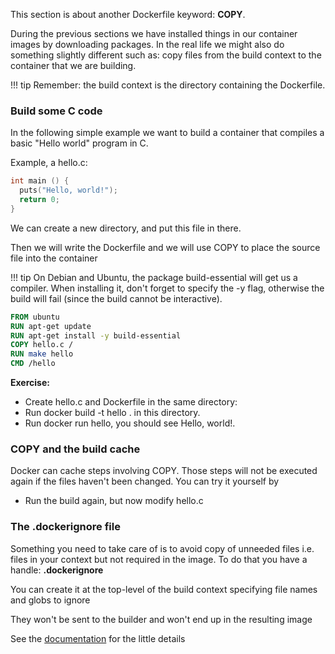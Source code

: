 This section is about another Dockerfile keyword: **COPY**.

During the previous sections we have installed things in our container images by downloading packages. In the real life we might also do something slightly different such as: copy files from the build context to the container that we are building.

!!! tip 
    Remember: the build context is the directory containing the Dockerfile.

### Build some C code

In the following simple example we want to build a container that compiles a basic "Hello world" program in C.

Example, a hello.c:

```c
int main () {
  puts("Hello, world!");
  return 0;
}
```
We can create a new directory, and put this file in there.

Then we will write the Dockerfile and we will use COPY to place the source file into the container

!!! tip
    On Debian and Ubuntu, the package build-essential will get us a compiler.
    When installing it, don't forget to specify the -y flag, otherwise the build will fail (since the build cannot be interactive).


```Dockerfile
FROM ubuntu
RUN apt-get update
RUN apt-get install -y build-essential
COPY hello.c /
RUN make hello
CMD /hello
```

**Exercise:**

- Create hello.c and Dockerfile in the same directory:
- Run docker build -t hello . in this directory.
- Run docker run hello, you should see Hello, world!.

### COPY and the build cache

Docker can cache steps involving COPY. Those steps will not be executed again if the files haven't been changed. You can try it yourself by
- Run the build again, but now modify hello.c 

### The .dockerignore file

Something you need to take care of is to avoid copy of unneeded files i.e. files in your context but not required in the image. To do that you have a handle: **.dockerignore**

You can create it at the top-level of the build context specifying file names and globs to ignore

They won't be sent to the builder and won't end up in the resulting image

See the [documentation](https://docs.docker.com/engine/reference/builder/#dockerignore-file) for the little details



